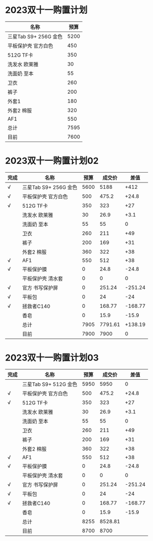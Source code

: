 # 2023双十一购置计划

| 名称                  | 预算 |
| --------------------- | ---- |
| 三星Tab S9+ 256G 金色 | 5200 |
| 平板保护壳 官方白色   | 450  |
| 512G TF卡             | 350  |
| 洗发水 欧莱雅         | 30   |
| 洗面奶 至本           | 55   |
| 卫衣                  | 260  |
| 裤子                  | 200  |
| 外套1                 | 180  |
| 外套2 棉服            | 320  |
| AF1                   | 550  |
| 总计                  | 7595 |
| 目前                  | 7600 |

# 2023双十一购置计划02

| 完成 | 名称                  | 预算 | 成交价  | 差值    |
| ---- | --------------------- | ---- | ------- | ------- |
| √   | 三星Tab S9+ 256G 金色 | 5600 | 5188    | +412    |
| √   | 平板保护壳 官方白色   | 500  | 475.2   | +24.8   |
| √   | 512G TF卡             | 350  | 323     | +27     |
|      | 洗发水 欧莱雅         | 30   | 26.9    | +3.1    |
|      | 洗面奶 至本           | 55   | 55      | 0       |
|      | 卫衣                  | 260  | 211     | +49     |
|      | 裤子                  | 200  | 169     | +31     |
|      | 外套2 棉服            | 360  | 322     | +38     |
| √   | AF1                   | 550  | 512     | +38     |
| √   | 平板保护膜            | 0    | 24.8    | -24.8   |
|      | 平板保护壳 清水套     | 0    | 0       | 0       |
| √   | 官方 书写保护屏       | 0    | 251.24  | -251.24 |
| √   | 平板包                | 0    | 24      | -24     |
| √   | 拯救者C140            | 0    | 168.77  | -168.77 |
|      | 香皂                  | 0    | 15.9    | -15.9   |
|      | 总计                  | 7905 | 7791.61 | +138.19 |
|      | 目前                  | 7900 | 7900    | 0       |

# 2023双十一购置计划03

| 完成 | 名称                  | 预算 | 成交价  | 差值    |
| ---- | --------------------- | ---- | ------- | ------- |
|      | 三星Tab S9+ 512G 金色 | 5950 | 5950    | 0       |
| √   | 平板保护壳 官方白色   | 500  | 475.2   | +24.8   |
| √   | 512G TF卡             | 350  | 323     | +27     |
|      | 洗发水 欧莱雅         | 30   | 26.9    | +3.1    |
|      | 洗面奶 至本           | 55   | 55      | 0       |
|      | 卫衣                  | 260  | 211     | +49     |
|      | 裤子                  | 200  | 169     | +31     |
|      | 外套2 棉服            | 360  | 322     | +38     |
| √   | AF1                   | 550  | 512     | +38     |
| √   | 平板保护膜            | 0    | 24.8    | -24.8   |
|      | 平板保护壳 清水套     | 0    | 0       | 0       |
| √   | 官方 书写保护屏       | 0    | 251.24  | -251.24 |
| √   | 平板包                | 0    | 24      | -24     |
| √   | 拯救者C140            | 0    | 168.77  | -168.77 |
|      | 香皂                  | 0    | 15.9    | -15.9   |
|      | 总计                  | 8255 | 8528.81 |         |
|      | 目前                  | 8700 | 8700    |         |
